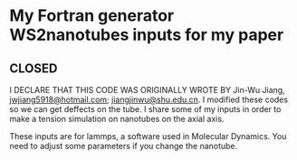 # My Fortran generator WS2nanotubes inputs for my paper 

## CLOSED

I DECLARE THAT THIS CODE WAS ORIGINALLY WROTE BY Jin-Wu Jiang, jwjiang5918@hotmail.com; jiangjinwu@shu.edu.cn. 
I modified these codes so we can get deffects on the tube. 
I share some of my inputs in order to make a tension simulation on nanotubes on the axial axis.

These inputs are for lammps, a software used in Molecular Dynamics.
You need to adjust some parameters if you change the nanotube.

